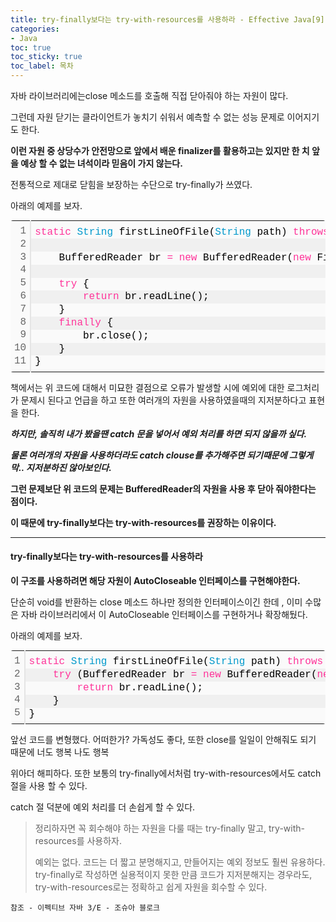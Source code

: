 ```yaml
---
title: try-finally보다는 try-with-resources를 사용하라 - Effective Java[9]
categories:
- Java
toc: true
toc_sticky: true
toc_label: 목차
---
```




자바 라이브러리에는close 메소드를 호출해 직접 닫아줘야 하는 자원이 많다.

그런데 자원 닫기는 클라이언트가 놓치기 쉬워서 예측할 수 없는 성능 문제로 이어지기도 한다.

**이런 자원 중 상당수가 안전망으로 앞에서 배운 finalizer를 활용하고는 있지만 한 치 앞을 예상 할 수 없는 녀석이라 믿음이 가지 않는다.**



전통적으로 제대로 닫힘을 보장하는 수단으로 try-finally가 쓰였다.

아래의 예제를 보자.

<div class="colorscripter-code" style="color:#010101;font-family:Consolas, 'Liberation Mono', Menlo, Courier, monospace !important; position:relative !important;overflow:auto"><table class="colorscripter-code-table" style="margin:0;padding:0;border:none;background-color:#fafafa;border-radius:4px;" cellspacing="0" cellpadding="0"><tr><td style="padding:6px;border-right:2px solid #e5e5e5"><div style="margin:0;padding:0;word-break:normal;text-align:right;color:#666;font-family:Consolas, 'Liberation Mono', Menlo, Courier, monospace !important;line-height:130%"><div style="line-height:130%">1</div><div style="line-height:130%">2</div><div style="line-height:130%">3</div><div style="line-height:130%">4</div><div style="line-height:130%">5</div><div style="line-height:130%">6</div><div style="line-height:130%">7</div><div style="line-height:130%">8</div><div style="line-height:130%">9</div><div style="line-height:130%">10</div><div style="line-height:130%">11</div></div></td><td style="padding:6px 0;text-align:left"><div style="margin:0;padding:0;color:#010101;font-family:Consolas, 'Liberation Mono', Menlo, Courier, monospace !important;line-height:130%"><div style="padding:0 6px; white-space:pre; line-height:130%"><span style="color:#ff3399">static</span>&nbsp;<span style="color:#0099cc">String</span>&nbsp;firstLineOfFile(<span style="color:#0099cc">String</span>&nbsp;path)&nbsp;<span style="color:#ff3399">throws</span>&nbsp;IOException&nbsp;{</div><div style="background-color:#f0f0f0; padding:0 6px; white-space:pre; line-height:130%">&nbsp;</div><div style="padding:0 6px; white-space:pre; line-height:130%">&nbsp;&nbsp;&nbsp;&nbsp;BufferedReader&nbsp;br&nbsp;<span style="color:#0086b3"></span><span style="color:#ff3399">=</span>&nbsp;<span style="color:#ff3399">new</span>&nbsp;BufferedReader(<span style="color:#ff3399">new</span>&nbsp;FileReader(path));</div><div style="background-color:#f0f0f0; padding:0 6px; white-space:pre; line-height:130%">&nbsp;</div><div style="padding:0 6px; white-space:pre; line-height:130%">&nbsp;&nbsp;&nbsp;&nbsp;<span style="color:#ff3399">try</span>&nbsp;{</div><div style="background-color:#f0f0f0; padding:0 6px; white-space:pre; line-height:130%">&nbsp;&nbsp;&nbsp;&nbsp;&nbsp;&nbsp;&nbsp;&nbsp;<span style="color:#ff3399">return</span>&nbsp;br.readLine();</div><div style="padding:0 6px; white-space:pre; line-height:130%">&nbsp;&nbsp;&nbsp;&nbsp;}</div><div style="background-color:#f0f0f0; padding:0 6px; white-space:pre; line-height:130%">&nbsp;&nbsp;&nbsp;&nbsp;<span style="color:#ff3399">finally</span>&nbsp;{</div><div style="padding:0 6px; white-space:pre; line-height:130%">&nbsp;&nbsp;&nbsp;&nbsp;&nbsp;&nbsp;&nbsp;&nbsp;br.close();</div><div style="background-color:#f0f0f0; padding:0 6px; white-space:pre; line-height:130%">&nbsp;&nbsp;&nbsp;&nbsp;}</div><div style="padding:0 6px; white-space:pre; line-height:130%">}</div></div><div style="text-align:right;margin-top:-13px;margin-right:5px;font-size:9px;font-style:italic"><a href="http://colorscripter.com/info#e" target="_blank" style="color:#e5e5e5text-decoration:none">Colored by Color Scripter</a></div></td><td style="vertical-align:bottom;padding:0 2px 4px 0"><a href="http://colorscripter.com/info#e" target="_blank" style="text-decoration:none;color:white"><span style="font-size:9px;word-break:normal;background-color:#e5e5e5;color:white;border-radius:10px;padding:1px">cs</span></a></td></tr></table></div>

책에서는 위 코드에 대해서 미묘한 결점으로 오류가 발생할 시에 예외에 대한 로그처리가 문제시 된다고 언급을 하고 또한 여러개의 자원을 사용하였을때의 지저분하다고 표현을 한다.

***하지만, 솔직히 내가 봤을땐 catch 문을 넣어서 예외 처리를 하면 되지 않을까 싶다.***

***물론 여러개의 자원을 사용하더라도 catch clouse를 추가해주면 되기때문에 그렇게 막.. 지저분하진 않아보인다.*** 



**그런 문제보단 위 코드의 문제는 BufferedReader의 자원을 사용 후 닫아 줘야한다는 점이다.**

**이 때문에 try-finally보다는 try-with-resources를 권장하는 이유이다.**

<hr>


#### try-finally보다는 try-with-resources를 사용하라

**이 구조를 사용하려면 해당 자원이 AutoCloseable 인터페이스를 구현해야한다.**

단순히 void를 반환하는 close 메소드 하나만 정의한 인터페이스이긴 한데 , 이미 수많은 자바 라이브러리에서 이 AutoCloseable 인터페이스를 구현하거나 확장해뒀다.

아래의 예제를 보자.

<div class="colorscripter-code" style="color:#010101;font-family:Consolas, 'Liberation Mono', Menlo, Courier, monospace !important; position:relative !important;overflow:auto"><table class="colorscripter-code-table" style="margin:0;padding:0;border:none;background-color:#fafafa;border-radius:4px;" cellspacing="0" cellpadding="0"><tr><td style="padding:6px;border-right:2px solid #e5e5e5"><div style="margin:0;padding:0;word-break:normal;text-align:right;color:#666;font-family:Consolas, 'Liberation Mono', Menlo, Courier, monospace !important;line-height:130%"><div style="line-height:130%">1</div><div style="line-height:130%">2</div><div style="line-height:130%">3</div><div style="line-height:130%">4</div><div style="line-height:130%">5</div></div></td><td style="padding:6px 0;text-align:left"><div style="margin:0;padding:0;color:#010101;font-family:Consolas, 'Liberation Mono', Menlo, Courier, monospace !important;line-height:130%"><div style="padding:0 6px; white-space:pre; line-height:130%"><span style="color:#ff3399">static</span>&nbsp;<span style="color:#0099cc">String</span>&nbsp;firstLineOfFile(<span style="color:#0099cc">String</span>&nbsp;path)&nbsp;<span style="color:#ff3399">throws</span>&nbsp;IOException&nbsp;{</div><div style="background-color:#f0f0f0; padding:0 6px; white-space:pre; line-height:130%">&nbsp;&nbsp;&nbsp;&nbsp;<span style="color:#ff3399">try</span>&nbsp;(BufferedReader&nbsp;br&nbsp;<span style="color:#0086b3"></span><span style="color:#ff3399">=</span>&nbsp;<span style="color:#ff3399">new</span>&nbsp;BufferedReader(<span style="color:#ff3399">new</span>&nbsp;FileReader(path))){</div><div style="padding:0 6px; white-space:pre; line-height:130%">&nbsp;&nbsp;&nbsp;&nbsp;&nbsp;&nbsp;&nbsp;&nbsp;<span style="color:#ff3399">return</span>&nbsp;br.readLine();</div><div style="background-color:#f0f0f0; padding:0 6px; white-space:pre; line-height:130%">&nbsp;&nbsp;&nbsp;&nbsp;}</div><div style="padding:0 6px; white-space:pre; line-height:130%">}</div></div><div style="text-align:right;margin-top:-13px;margin-right:5px;font-size:9px;font-style:italic"><a href="http://colorscripter.com/info#e" target="_blank" style="color:#e5e5e5text-decoration:none">Colored by Color Scripter</a></div></td><td style="vertical-align:bottom;padding:0 2px 4px 0"><a href="http://colorscripter.com/info#e" target="_blank" style="text-decoration:none;color:white"><span style="font-size:9px;word-break:normal;background-color:#e5e5e5;color:white;border-radius:10px;padding:1px">cs</span></a></td></tr></table></div>

앞선 코드를 변형했다. 어떠한가? 가독성도 좋다, 또한 close를 일일이 안해줘도 되기 때문에 너도 행복 나도 행복 

위아더 해피하다. 또한 보통의 try-finally에서처럼 try-with-resources에서도 catch 절을 사용 할 수 있다.

catch 절 덕분에 예외 처리를 더 손쉽게 할 수 있다.



> 정리하자면 꼭 회수해야 하는 자원을 다룰 때는 try-finally 말고, try-with-resources를 사용하자.
>
> 예외는 없다. 코드는 더 짧고 분명해지고, 만들어지는 예외 정보도 훨씬 유용하다. try-finally로 작성하면 실용적이지 못한 만큼 코드가 지저분해지는 경우라도, try-with-resources로는 정확하고 쉽게 자원을 회수할 수 있다.




```
참조 - 이펙티브 자바 3/E - 조슈아 블로크
```

